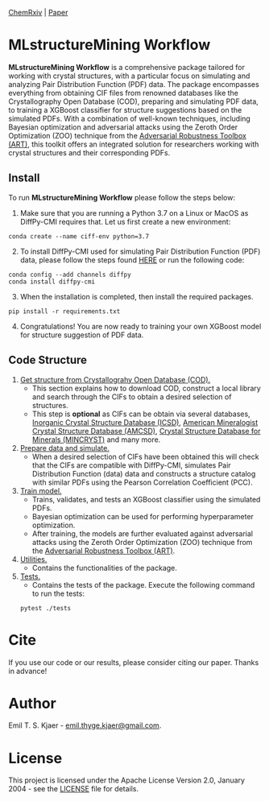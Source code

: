 [ChemRxiv]()  |  [Paper]()

# MLstructureMining Workflow

**MLstructureMining Workflow** is a comprehensive package tailored for working with crystal structures, with a particular focus on simulating and analyzing Pair Distribution Function (PDF) data. The package encompasses everything from obtaining CIF files from renowned databases like the Crystallography Open Database (COD), preparing and simulating PDF data, to training a XGBoost classifier for structure suggestions based on the simulated PDFs. With a combination of well-known techniques, including Bayesian optimization and adversarial attacks using the Zeroth Order Optimization (ZOO) technique from the [Adversarial Robustness Toolbox (ART)](https://github.com/Trusted-AI/adversarial-robustness-toolbox), this toolkit offers an integrated solution for researchers working with crystal structures and their corresponding PDFs.

## Install

To run **MLstructureMining Workflow** please follow the steps below:
1) Make sure that you are running a Python 3.7 on a Linux or MacOS as DiffPy-CMI requires that. Let us first create
a new environment:
````
conda create --name ciff-env python=3.7
````
2) To install DiffPy-CMI used for simulating Pair Distribution Function (PDF) data, please follow the steps found 
[HERE](https://www.diffpy.org/products/diffpycmi/index.html) or run the following code:
```` 
conda config --add channels diffpy
conda install diffpy-cmi
````
3) When the installation is completed, then install the required packages.
````
pip install -r requirements.txt
````

4) Congratulations! You are now ready to training your own XGBoost model for structure suggestion of PDF data. 

## Code Structure

1) [Get structure from Crystallograhy Open Database (COD).](./get_structures)
    * This section explains how to download COD, construct a local library and search through the CIFs to obtain a desired selection of structures. 
    * This step is **optional** as CIFs can be obtain via several databases, [Inorganic Crystal Structure Database (ICSD)](#https://icsd.fiz-karlsruhe.de/index.xhtml;jsessionid=F2D29303581D2EE6C2C50D0AD23BF271), [American Mineralogist Crystal Structure Database (AMCSD)](#http://rruff.geo.arizona.edu/AMS/amcsd.php), [Crystal Structure Database for Minerals (MINCRYST)](#http://database.iem.ac.ru/mincryst/index.php) and many more.  
2) [Prepare data and simulate.](./prepare_data)
    * When a desired selection of CIFs have been obtained this will check that the CIFs are compatible with DiffPy-CMI, simulates Pair Distribution Function (data) data and constructs a structure catalog with similar PDFs using the Pearson Correlation Coefficient (PCC).
3) [Train model.](./train_model)
    * Trains, validates, and tests an XGBoost classifier using the simulated PDFs.
    * Bayesian optimization can be used for performing hyperparameter optimization.
    * After training, the models are further evaluated against adversarial attacks using the Zeroth Order Optimization (ZOO) technique from the [Adversarial Robustness Toolbox (ART)](https://github.com/Trusted-AI/adversarial-robustness-toolbox).
4) [Utilities.](./utils) 
    * Contains the functionalities of the package.
5) [Tests.](./tests)
    * Contains the tests of the package. Execute the following command to run the tests: 
    ```
    pytest ./tests
    ```

# Cite
If you use our code or our results, please consider citing our paper. Thanks in advance!

# Author 
Emil T. S. Kjaer - emil.thyge.kjaer@gmail.com.

# License
This project is licensed under the Apache License Version 2.0, January 2004 - see the [LICENSE](LICENSE) file for details.
